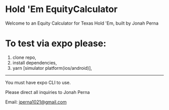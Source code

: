 # Hold 'Em EquityCalculator

Welcome to an Equity Calculator for Texas Hold 'Em, built by Jonah Perna


# To test via expo please:  

  1. clone repo,
  2. install dependencies,
  3. yarn [simulator platform(ios/android)],
  
--------
You must have expo CLI to use.

Please direct all inquiries to Jonah Perna

Email: jperna1021@gmail.com

